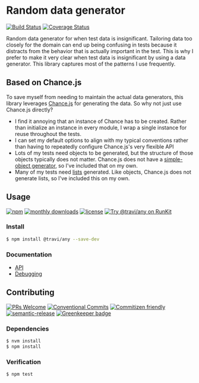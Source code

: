 # Random data generator

<!-- status badges -->
[![Build Status](https://img.shields.io/travis/travi/any.svg)](https://travis-ci.org/travi/any)
[![Coverage Status](http://img.shields.io/coveralls/travi/any.svg)](https://coveralls.io/r/travi/any?branch=master)

Random data generator for when test data is insignificant. Tailoring data too
closely for the domain can end up being confusing in tests because it distracts
from the behavior that is actually important in the test. This is why I prefer
to make it very clear when test data is insignificant by using a data generator.
This library captures most of the patterns I use frequently.

## Based on Chance.js

To save myself from needing to maintain the actual data generators, this library
leverages [Chance.js](http://chancejs.com/) for generating the data. So why not
just use Chance.js directly?

* I find it annoying that an instance of Chance has to be created. Rather than
  initialize an instance in every module, I wrap a single instance for reuse
  throughout the tests.
* I can set my default options to align with my typical conventions rather than
  having to repeatedly configure Chance.js's very flexible API
* Lots of my tests need objects to be generated, but the structure of those
  objects typically does not matter. Chance.js does not have a
  [simple-object generator](docs/API.md#simpleobject), so I've included that on
  my own.
* Many of my tests need [lists](docs/API.md#listof) generated. Like objects,
  Chance.js does not generate lists, so I've included this on my own.

## Usage

<!-- consumer badges -->
[![npm](https://img.shields.io/npm/v/@travi/any.svg?style=flat)](https://www.npmjs.com/package/@travi/any)
[![monthly downloads](https://img.shields.io/npm/dm/@travi/any.svg?style=flat)](https://www.npmjs.com/package/@travi/any)
[![license](https://img.shields.io/github/license/travi/any.svg?style=flat)](LICENSE)
[![Try @travi/any on RunKit](https://badge.runkitcdn.com/@travi/any.svg)](https://npm.runkit.com/@travi/any)

### Install

```sh
$ npm install @travi/any --save-dev
```

### Documentation

* [API](docs/API.md)
* [Debugging](docs/DEBUG.md)

## Contributing

<!-- contribution badges -->
[![PRs Welcome][prs-badge]][prs]
[![Conventional Commits](https://img.shields.io/badge/Conventional%20Commits-1.0.0-yellow.svg)](https://conventionalcommits.org)
[![Commitizen friendly](https://img.shields.io/badge/commitizen-friendly-brightgreen.svg)](http://commitizen.github.io/cz-cli/)
[![semantic-release](https://img.shields.io/badge/%20%20%F0%9F%93%A6%F0%9F%9A%80-semantic--release-e10079.svg)](https://github.com/semantic-release/semantic-release)
[![Greenkeeper badge](https://badges.greenkeeper.io/travi/any.svg)](https://greenkeeper.io/)

### Dependencies

```sh
$ nvm install
$ npm install
```

### Verification

```sh
$ npm test
```

[prs-badge]: https://img.shields.io/badge/PRs-welcome-brightgreen.svg
[prs]: http://makeapullrequest.com

